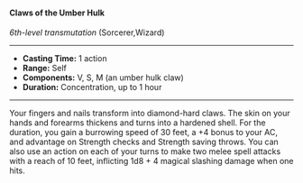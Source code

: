 #### Claws of the Umber Hulk
*6th-level transmutation* (Sorcerer,Wizard)
___
- **Casting Time:** 1 action
- **Range:** Self
- **Components:** V, S, M (an umber hulk claw)
- **Duration:** Concentration, up to 1 hour
---
Your fingers and nails transform into diamond-hard
claws. The skin on your hands and forearms
thickens and turns into a hardened shell. For the
duration, you gain a burrowing speed of 30 feet, a
+4 bonus to your AC, and advantage on Strength
checks and Strength saving throws. You can also use
an action on each of your turns to make two melee
spell attacks with a reach of 10 feet, inflicting 1d8 + 4
magical slashing damage when one hits.

